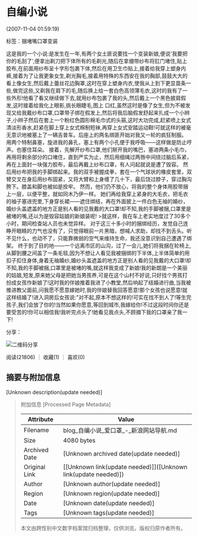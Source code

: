 # 自编小说

(2007-11-04 01:59:19)

标签：捆堵嘴口罩变装

这是我的一个小说:是发生在一年,有两个女土匪说要找一个变装新娘,便说'我要把你的毛刮了',便拿出剃刀把下体所有的毛剃光,随后在拿绷带纱布将肛门堵住,贴上胶布,在前面用纱布呈十字形包裹下体,然后在用卫生巾贴上,接着给我穿上塑身内裤,接着为了让我更象女生,剃光胸毛,接着用特殊的东西安在我的胸部,鼓鼓大大的看上像女生,然后戴上蕾丝花边胸罩,这时在穿上塑身内衣,使我从上到下更显苗条一些,做完这些,又剃我在肩下的毛,随后换上给一套白色高领薄毛衣,这时的我有了一些外形!他看了看又继续做下去,就用纱布包裹了我的头,然后戴上一个黑色披肩假发,这时接着给我化上眼影,挑长眼睫毛,图上 口红,虽然这时是像了女生,但为不被发现又给我戴纱布口罩,口罩带子绑在假发上,然后将我后脑假发舒起来扎成一个小辫子,小辫子然后在套上一个粉红色圆形棉毛巾式的头箍,这时大功完成,赶紧喷上女式清淡形香水,赶紧在脚上穿上女式棉制短袜,再穿上女式安踏运动鞋!可就这样的被毫无意识地被塞上了一辆吉普车。后座上的两名绑匪开始对我又一轮的疯狂制服。 用两个特制鼻塞，旋进我的鼻孔，塞上有两个小孔便于我呼吸——这样做是防止哼声。也塞住耳朵。 接着，先解开纱布口罩,他们掰开我的嘴巴，塞进两条小毛巾，再用将剩余部分的口堵住，直到严实为止，然后用细绳过两唇中间绕过脑后系紧，再在上面封一块强力胶布，最后再戴上纱布口罩，有人问起就说是遭了毁容。 然后用纱布把我的手脚绑起来。我的双手被握成拳，套在一个气球状的橡皮套里，双臂交叉在身后用纱布固紧，又将大臂和上身缠了几十下，最后饶过脖子，穿过胸沟胯下。膝盖和脚也被如是拴牢。 然而，他们仍不放心，将我的整个身体用胶带捆上一层，以便平整，就如同木乃伊一样。 她们再给我穿上紧身的大毛衣，把毛衣的袖子塞进兜里,下身穿长裙——遮住绑结，再在外面披上一件白色无袖的婚纱，婚纱头盖遮盖的地方正是别人看的见我戴的大口罩!却不知,我的手脚被捆,口罩里是被堵的嘴,还以为是毁容姑娘的新娘装呢! >就这样，我在车上老实地度过了30多个小时，期间检查站人员也未觉异样。 对于这三十多小时的捆绑经历，发觉自己连睁开眼睛的力气也没有了，只觉得眼前一片黑暗，想喊人求助，却找不到舌头。听不见什么，也动不了，只能靠微弱的空气来维持生命，我还没意识到自己遭遇了绑架。 终于到了目的地——一个远离市区的山沟，过了一会儿,她们将我捆在轮椅上,从脚到腰之间盖了一条毛毯,因为不想让人看见我被捆绑的下半体,上半体简单的用扣子扣住身体,身着无袖婚纱,婚纱头盖遮盖的地方正是别人看的见我戴的大口罩!却不知,我的手脚被捆,口罩里是被堵的嘴,就这样我变成了新娘!我的新朗是一个美丽的姑娘,短发,原来她父母是把她当男孩养,可是在这个山村不好说,只好找个男孩打扮成女孩作新娘了!这时我的伴娘推着我进了小教堂,然后响起了结婚进行曲,当我被推进教父面前,问我愿不愿意嫁她时,我的伴娘替我回答愿意!那个女孩也说愿意!就这样结婚了!进入洞房后女孩说:"对不起,原本不想这样的!可实在找不到人了!等生完孩子,我们会放了你的!当然如果你愿意,等回到城市,我嫁给你!不过这段时间你还是要受苦的!你可以相信我!我听完点头了!她看见我点头,不顾摘下我的口罩亲了我一下!

分享：

![二维码分享](//comet.blog.sina.com.cn/qr?https://blog.sina.com.cn/s/blog_4e69dec201000c1z.html)

阅读(21806) ┊ 收藏(1) ┊ 喜欢(0) 

## 摘要与附加信息

<!-- tcd_abstract -->
[Unknown description(update needed)]
<!-- tcd_abstract_end -->

> 附加信息 [Processed Page Metadata]
>
> | Attribute       | Value                                  |
> |-----------------|----------------------------------------|
> | Filename        | blog_自编小说_爱口罩_-_新浪网站导航.md                             |
> | Size            | 4080 bytes                           |
> | Archived Date   | [Unknown archived date(update needed)]                             |
> | Original Link   | [[Unknown link(update needed)]]([Unknown link(update needed)])                       |
> | Author          | [Unknown author(update needed)]                               |
> | Region          | [Unknown region(update needed)]                               |
> | Date            | [Unknown date(update needed)]                                 |
> | Tags            | [Unknown tags(update needed)]                                 |
>
> 本文由跨性别中文数字档案馆归档整理，仅供浏览。版权归原作者所有。
>
